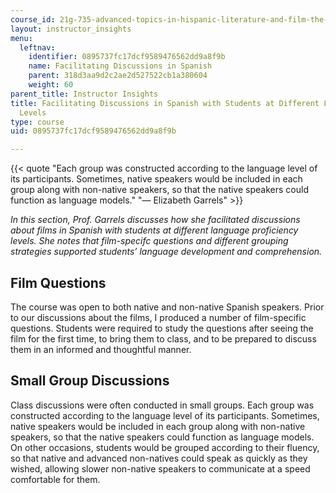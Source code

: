 ```yaml
---
course_id: 21g-735-advanced-topics-in-hispanic-literature-and-film-the-films-of-luis-bunuel-fall-2013
layout: instructor_insights
menu:
  leftnav:
    identifier: 0895737fc17dcf9589476562dd9a8f9b
    name: Facilitating Discussions in Spanish
    parent: 318d3aa9d2c2ae2d527522cb1a380604
    weight: 60
parent_title: Instructor Insights
title: Facilitating Discussions in Spanish with Students at Different Language Proficiency
  Levels
type: course
uid: 0895737fc17dcf9589476562dd9a8f9b

---
```


{{< quote "Each group was constructed according to the language level of its participants. Sometimes, native speakers would be included in each group along with non-native speakers, so that the native speakers could function as language models." "— Elizabeth Garrels" >}}

_In this section, Prof. Garrels discusses how she facilitated discussions about films in Spanish with students at different language proficiency levels. She notes that film-specifc questions and different grouping strategies supported students’ language development and_ _comprehension._

Film Questions
--------------

The course was open to both native and non-native Spanish speakers. Prior to our discussions about the films, I produced a number of film-specific questions. Students were required to study the questions after seeing the film for the first time, to bring them to class, and to be prepared to discuss them in an informed and thoughtful manner.

Small Group Discussions
-----------------------

Class discussions were often conducted in small groups. Each group was constructed according to the language level of its participants. Sometimes, native speakers would be included in each group along with non-native speakers, so that the native speakers could function as language models. On other occasions, students would be grouped according to their fluency, so that native and advanced non-natives could speak as quickly as they wished, allowing slower non-native speakers to communicate at a speed comfortable for them.
